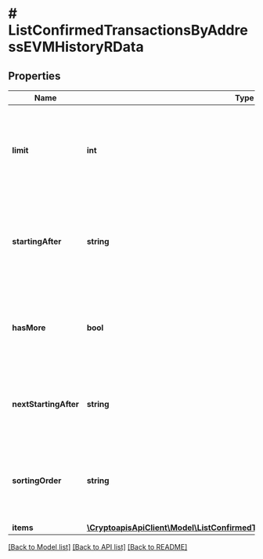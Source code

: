 # # ListConfirmedTransactionsByAddressEVMHistoryRData

## Properties

Name | Type | Description | Notes
------------ | ------------- | ------------- | -------------
**limit** | **int** | Defines how many items should be returned in the response per page basis. |
**startingAfter** | **string** | Defines the id of the previous listed record id from which the current list should start from. | [optional]
**hasMore** | **bool** | Defines whether or not there are more elements available after this set. |
**nextStartingAfter** | **string** | Defines the id of the next page which the next list should start from. | [optional]
**sortingOrder** | **string** | Defines what the sorting order is either ascending or descending. | [optional]
**items** | [**\CryptoapisApiClient\Model\ListConfirmedTransactionsByAddressEVMHistoryRI[]**](ListConfirmedTransactionsByAddressEVMHistoryRI.md) |  |

[[Back to Model list]](../../README.md#models) [[Back to API list]](../../README.md#endpoints) [[Back to README]](../../README.md)
